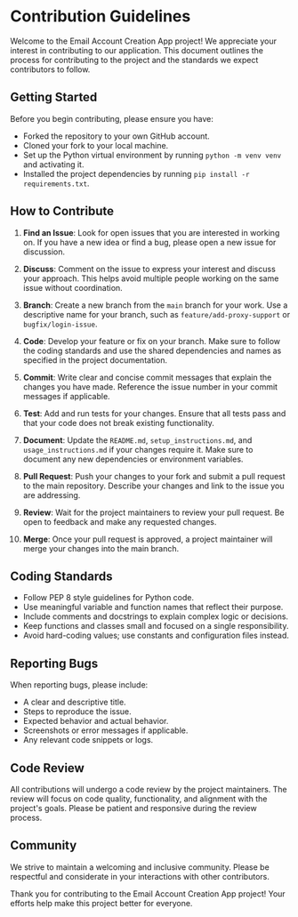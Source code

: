 # Contribution Guidelines

Welcome to the Email Account Creation App project! We appreciate your interest in contributing to our application. This document outlines the process for contributing to the project and the standards we expect contributors to follow.

## Getting Started

Before you begin contributing, please ensure you have:

- Forked the repository to your own GitHub account.
- Cloned your fork to your local machine.
- Set up the Python virtual environment by running `python -m venv venv` and activating it.
- Installed the project dependencies by running `pip install -r requirements.txt`.

## How to Contribute

1. **Find an Issue**: Look for open issues that you are interested in working on. If you have a new idea or find a bug, please open a new issue for discussion.

2. **Discuss**: Comment on the issue to express your interest and discuss your approach. This helps avoid multiple people working on the same issue without coordination.

3. **Branch**: Create a new branch from the `main` branch for your work. Use a descriptive name for your branch, such as `feature/add-proxy-support` or `bugfix/login-issue`.

4. **Code**: Develop your feature or fix on your branch. Make sure to follow the coding standards and use the shared dependencies and names as specified in the project documentation.

5. **Commit**: Write clear and concise commit messages that explain the changes you have made. Reference the issue number in your commit messages if applicable.

6. **Test**: Add and run tests for your changes. Ensure that all tests pass and that your code does not break existing functionality.

7. **Document**: Update the `README.md`, `setup_instructions.md`, and `usage_instructions.md` if your changes require it. Make sure to document any new dependencies or environment variables.

8. **Pull Request**: Push your changes to your fork and submit a pull request to the main repository. Describe your changes and link to the issue you are addressing.

9. **Review**: Wait for the project maintainers to review your pull request. Be open to feedback and make any requested changes.

10. **Merge**: Once your pull request is approved, a project maintainer will merge your changes into the main branch.

## Coding Standards

- Follow PEP 8 style guidelines for Python code.
- Use meaningful variable and function names that reflect their purpose.
- Include comments and docstrings to explain complex logic or decisions.
- Keep functions and classes small and focused on a single responsibility.
- Avoid hard-coding values; use constants and configuration files instead.

## Reporting Bugs

When reporting bugs, please include:

- A clear and descriptive title.
- Steps to reproduce the issue.
- Expected behavior and actual behavior.
- Screenshots or error messages if applicable.
- Any relevant code snippets or logs.

## Code Review

All contributions will undergo a code review by the project maintainers. The review will focus on code quality, functionality, and alignment with the project's goals. Please be patient and responsive during the review process.

## Community

We strive to maintain a welcoming and inclusive community. Please be respectful and considerate in your interactions with other contributors.

Thank you for contributing to the Email Account Creation App project! Your efforts help make this project better for everyone.